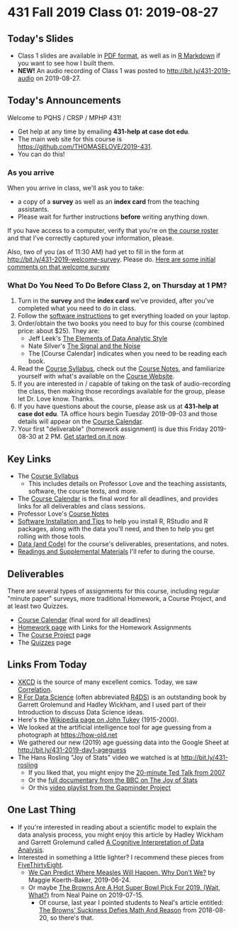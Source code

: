 # 431 Fall 2019 Class 01: 2019-08-27

## Today's Slides

- Class 1 slides are available in [PDF format](https://github.com/THOMASELOVE/2019-431/blob/master/CLASSES/CLASS01/431_class-01-slides_2019.pdf), as well as in [R Markdown](https://github.com/THOMASELOVE/2019-431/blob/master/CLASSES/CLASS01/431_class-01-slides_2019.Rmd) if you want to see how I built them.
- **NEW!** An audio recording of Class 1 was posted to http://bit.ly/431-2019-audio on 2019-08-27.

## Today's Announcements

Welcome to PQHS / CRSP / MPHP 431! 

- Get help at any time by emailing **431-help at case dot edu**. 
- The main web site for this course is https://github.com/THOMASELOVE/2019-431.
- You can do this!

### As you arrive

When you arrive in class, we'll ask you to take:
- a copy of a **survey** as well as an **index card** from the teaching assistants. 
- Please wait for further instructions **before** writing anything down.

If you have access to a computer, verify that you're on [the course roster](http://bit.ly/431-2019-roster-check) and that I've correctly captured your information, please.

Also, two of you (as of 11:30 AM) had yet to fill in the form at http://bit.ly/431-2019-welcome-survey. Please do. [Here are some initial comments on that welcome survey](https://docs.google.com/document/d/1k5zLv31yDrpLn06F9Wady3wO5VfqXSiytVhrv8TEMwk/edit?usp=sharing)

### What Do You Need To Do Before Class 2, on Thursday at 1 PM?

1. Turn in the **survey** and the **index card** we've provided, after you've completed what you need to do in class.
2. Follow the [software instructions](https://github.com/THOMASELOVE/2019-431/tree/master/SOFTWARE) to get everything loaded on your laptop.
3. Order/obtain the two books you need to buy for this course (combined price: about $25). They are:
    - Jeff Leek's [The Elements of Data Analytic Style](https://leanpub.com/datastyle)
    - Nate Silver's [The Signal and the Noise](http://goo.gl/lS9LQ2)
    - The [Course Calendar] indicates when you need to be reading each book.
4. Read the [Course Syllabus](https://thomaselove.github.io/2019-431-syllabus/), check out the [Course Notes](https://thomaselove.github.io/2019-431-book/), and familiarize yourself with what's available on the [Course Website](https://github.com/THOMASELOVE/2019-431).
5. If you are interested in / capable of taking on the task of audio-recording the class, then making those recordings available for the group, please let Dr. Love know. Thanks.
6. If you have questions about the course, please ask us at **431-help at case dot edu**. TA office hours begin Tuesday 2019-09-03 and those details will appear on the [Course Calendar](https://github.com/THOMASELOVE/2019-431/blob/master/calendar.md).
7. Your first "deliverable" (homework assignment) is due this Friday 2019-08-30 at 2 PM. [Get started on it now](https://github.com/THOMASELOVE/2019-431/tree/master/HOMEWORK/A).

## Key Links 

- The [Course Syllabus](https://thomaselove.github.io/2019-431-syllabus/)
    - This includes details on Professor Love and the teaching assistants, software, the course texts, and more.
- The [Course Calendar](https://github.com/THOMASELOVE/2019-431/blob/master/calendar.md) is the final word for all deadlines, and provides links for all deliverables and class sessions.
- Professor Love's [Course Notes](https://thomaselove.github.io/2019-431-book/)
- [Software Installation and Tips](https://github.com/THOMASELOVE/2019-431/tree/master/SOFTWARE) to help you install R, RStudio and R packages, along with the data you'll need, and then to help you get rolling with those tools.
- [Data (and Code)](https://github.com/THOMASELOVE/2019-431-data) for the course's deliverables, presentations, and notes.
- [Readings and Supplemental Materials](https://github.com/THOMASELOVE/2019-431/blob/master/READINGS.md) I'll refer to during the course.

## Deliverables

There are several types of assignments for this course, including regular "minute paper" surveys, more traditional Homework, a Course Project, and at least two Quizzes.

- [Course Calendar](https://github.com/THOMASELOVE/2019-431/blob/master/calendar.md) (final word for all deadlines)
- [Homework page](https://github.com/THOMASELOVE/2019-431/tree/master/HOMEWORK) with Links for the Homework Assignments
- The [Course Project](https://github.com/THOMASELOVE/2019-431/tree/master/PROJECT) page
- The [Quizzes](https://github.com/THOMASELOVE/2019-431/tree/master/QUIZZES) page

## Links From Today

- [XKCD](https://xkcd.com/) is the source of many excellent comics. Today, we saw [Correlation](https://xkcd.com/552/).
- [R For Data Science](http://r4ds.had.co.nz/) (often abbreviated [R4DS](http://r4ds.had.co.nz/)) is an outstanding book by Garrett Grolemund and Hadley Wickham, and I used part of their Introduction to discuss Data Science ideas.
- Here's the [Wikipedia page on John Tukey](https://en.wikipedia.org/wiki/John_Tukey) (1915-2000).
- We looked at the artificial intelligence tool for age guessing from a photograph at https://how-old.net
- We gathered our new (2019) age guessing data into the Google Sheet at http://bit.ly/431-2019-day1-ageguess
- The Hans Rosling "Joy of Stats" video we watched is at http://bit.ly/431-rosling
    - If you liked that, you might enjoy the [20-minute Ted Talk from 2007](https://www.youtube.com/watch?v=RUwS1uAdUcI)
    - Or the [full documentary from the BBC on The Joy of Stats](https://www.gapminder.org/videos/the-joy-of-stats/)
    - Or this [video playlist from the Gapminder Project](https://www.gapminder.org/videos/)

## One Last Thing

- If you're interested in reading about a scientific model to explain the data analysis process, you might enjoy this article by Hadley Wickham and Garrett Grolemund called [A Cognitive Interpretation of Data Analysis](http://vita.had.co.nz/papers/sensemaking.html).
- Interested in something a little lighter? I recommend these pieces from [FiveThirtyEight](https://fivethirtyeight.com).
    - [We Can Predict Where Measles Will Happen. Why Don’t We?](https://fivethirtyeight.com/features/we-can-predict-where-measles-will-happen-why-dont-we/) by Maggie Koerth-Baker, 2019-06-24.
    - Or maybe [The Browns Are A Hot Super Bowl Pick For 2019. (Wait, What?)](https://fivethirtyeight.com/features/the-browns-are-a-hot-super-bowl-pick-for-2019-wait-what/) from Neal Paine on 2019-07-15.
        - Of course, last year I pointed students to Neal's article entitled: [The Browns’ Suckiness Defies Math And Reason](https://fivethirtyeight.com/features/the-browns-suckiness-defies-math-and-reason/) from 2018-08-20, so there's that.

